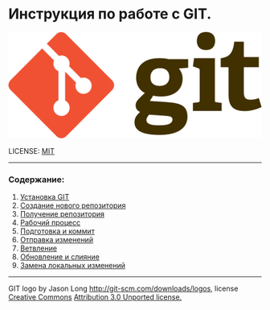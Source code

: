 # Инструкция по работе с GIT.

![gitLogo](./assets/git-logo.png)

LICENSE: [MIT](./license.md)

---

### Содержание:
1. [Установка GIT](./install.md)
2. [Создание нового репозитория](./createrep.md)
3. [Получение репозитория](./getrep.md)
4. [Рабочий процесс](./workflow.md)
5. [Подготовка и коммит](./addcommit.md)
6. [Отправка изменений](./push.md)
7. [Ветвление](./branching.md)
8. [Обновление и слияние](./updatemerge.md)
9. [Замена локальных изменений](./local.md)
    


---
GIT logo by Jason Long http://git-scm.com/downloads/logos, license [Creative Commons](https://en.wikipedia.org/wiki/en:Creative_Commons) [Attribution 3.0 Unported license.](https://creativecommons.org/licenses/by/3.0/deed.en)